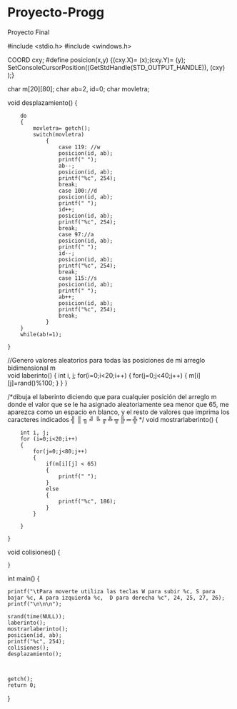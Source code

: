 # Proyecto-Progg
Proyecto Final

#include <stdio.h>
#include <windows.h>


COORD cxy;
#define posicion(x,y) {(cxy.X)= (x);(cxy.Y)= (y); SetConsoleCursorPosition((GetStdHandle(STD_OUTPUT_HANDLE)), (cxy) );}

char m[20][80];
char ab=2, id=0;
char movletra;

void desplazamiento()
	{
	
		do
		{
			movletra= getch();
			switch(movletra)
				{
					case 119: //w
					posicion(id, ab); 
					printf(" ");
					ab--;
					posicion(id, ab); 
					printf("%c", 254);
					break;
					case 100://d
					posicion(id, ab); 
					printf(" ");
					id++;
					posicion(id, ab); 
					printf("%c", 254);
					break;
					case 97://a
					posicion(id, ab); 
					printf(" ");
					id--;
					posicion(id, ab); 
					printf("%c", 254);
					break;
					case 115://s
					posicion(id, ab); 
					printf(" ");
					ab++;
					posicion(id, ab); 
					printf("%c", 254);
					break;
				}		
		}
		while(ab!=1);
	
	}

//Genero valores aleatorios para todas las posiciones de mi arreglo bidimensional m  
void laberinto()
	{
		int i, j;
		for(i=0;i<20;i++)
		{
			for(j=0;j<40;j++)
			{
				m[i][j]=rand()%100;
			}
		}
	}

/*dibuja el laberinto diciendo que para cualquier posición
del arreglo m donde el valor que se le ha asignado aleatoriamente
sea menor que 65, me aparezca como un espacio en blanco, y el resto 
de valores que imprima los caracteres indicados ╣ ║ ╗ ╝ ╚ ╔ ╩ ╦ ╠ ═ ╬ */
void mostrarlaberinto()
	{
	
		int i, j;
		for (i=0;i<20;i++)
		{
			for(j=0;j<80;j++)
			{
				if(m[i][j] < 65)
				{
					printf(" ");
				}
				else
				{
        			printf("%c", 186);
				}
			}
		
		}
	
	}


void colisiones()
	{

	}
	


int main()
{
	
	printf("\tPara moverte utiliza las teclas W para subir %c, S para bajar %c, A para izquierda %c,  D para derecha %c", 24, 25, 27, 26);
	printf("\n\n\n");
	
	srand(time(NULL));
	laberinto();
	mostrarlaberinto();
	posicion(id, ab);
	printf("%c", 254);
	colisiones();
	desplazamiento();


	
	getch();
	return 0;	
	
}

